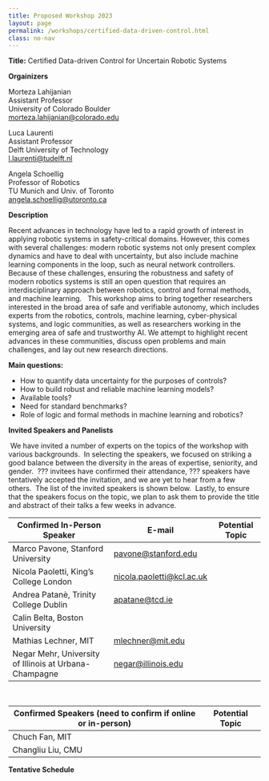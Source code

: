 ```yaml
---
title: Proposed Workshop 2023
layout: page 
permalink: /workshops/certified-data-driven-control.html
class: no-nav
---
```


**Title:** Certified Data-driven Control for Uncertain Robotic Systems

**Orgainizers**

Morteza Lahijanian  
Assistant Professor  
University of Colorado Boulder  
morteza.lahijanian@colorado.edu 

Luca Laurenti  
Assistant Professor  
Delft University of Technology  
l.laurenti@tudelft.nl  

Angela Schoellig  
Professor of Robotics  
TU Munich and Univ. of Toronto   
angela.schoellig@utoronto.ca

**Description**

Recent advances in technology have led to a rapid growth of interest in applying robotic systems in safety-critical domains. However, this comes with several challenges: modern robotic systems not only present complex dynamics and have to deal with uncertainty, but also include machine learning components in the loop, such as neural network controllers. Because of these challenges, ensuring the robustness and safety of modern robotics systems is still an open question that requires an interdisciplinary approach between robotics, control and formal methods, and machine learning.
 
This workshop aims to bring together researchers interested in the broad area of safe and verifiable autonomy, which includes experts from the robotics, controls, machine learning, cyber-physical systems, and logic communities, as well as researchers working in the emerging area of safe and trustworthy AI. We attempt to highlight recent advances in these communities, discuss open problems and main challenges, and lay out new research directions.

**Main questions:**
- How to quantify data uncertainty for the purposes of controls?
- How to build robust and reliable machine learning models?
- Available tools?
- Need for standard benchmarks?
- Role of logic and formal methods in machine learning and robotics?

**Invited Speakers and Panelists**

 We have invited a number of experts on the topics of the workshop with various backgrounds.  In selecting the speakers, we focused on striking a good balance between the diversity in the areas of expertise, seniority, and gender.  ??? invitees have confirmed their attendance, ??? speakers have tentatively accepted the invitation, and we are yet to hear from a few others.  The list of the invited speakers is shown below.  Lastly, to ensure that the speakers focus on the topic, we plan to ask them to provide the title and abstract of their talks a few weeks in advance.

| **Confirmed In-Person Speaker** | **E-mail** | **Potential Topic** |
| -- | ------ | ---- | 
|Marco Pavone, Stanford University | pavone@stanford.edu | |
|Nicola Paoletti, King’s College London | nicola.paoletti@kcl.ac.uk | |
|Andrea Patanè, Trinity College Dublin | apatane@tcd.ie | |
| Calin Belta, Boston University | | |
| Mathias Lechner, MIT | mlechner@mit.edu | |
| Negar Mehr, University of Illinois at Urbana-Champagne | negar@illinois.edu ||

<br>

| **Confirmed Speakers (need to confirm if online or in-person)** | **Potential Topic** |
| -- | ------ | 
|Chuch Fan, MIT  | | 
|Changliu Liu, CMU | | 


**Tentative Schedule**